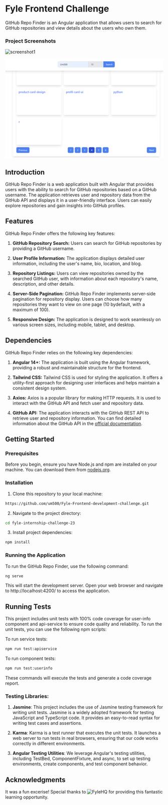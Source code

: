# Fyle Frontend Challenge

GitHub Repo Finder is an Angular application that allows users to search for GitHub repositories and view details about the users who own them.


### Project Screenshots
![screenshot1](https://github.com/um500/Fyle-Frontend-development-challenge/blob/master/img%20(11).png)

![screensshot2](https://github.com/um500/Fyle-Frontend-development-challenge/blob/master/2%20(2).png)

## Introduction

GitHub Repo Finder is a web application built with Angular that provides users with the ability to search for GitHub repositories based on a GitHub username. The application retrieves user and repository data from the GitHub API and displays it in a user-friendly interface. Users can easily explore repositories and gain insights into GitHub profiles.

## Features

GitHub Repo Finder offers the following key features:

1. **GitHub Repository Search:** Users can search for GitHub repositories by providing a GitHub username.

2. **User Profile Information:** The application displays detailed user information, including the user's name, bio, location, and blog.

3. **Repository Listings:** Users can view repositories owned by the searched GitHub user, with information about each repository's name, description, and other details.

4. **Server-Side Pagination:** GitHub Repo Finder implements server-side pagination for repository display. Users can choose how many repositories they want to view on one page (10 bydefault, with a maximum of 100).

5. **Responsive Design:** The application is designed to work seamlessly on various screen sizes, including mobile, tablet, and desktop.
   
## Dependencies

GitHub Repo Finder relies on the following key dependencies:

1. **Angular 14+:** The application is built using the Angular framework, providing a robust and maintainable structure for the frontend.

2. **Tailwind CSS:** Tailwind CSS is used for styling the application. It offers a utility-first approach for designing user interfaces and helps maintain a consistent design system.

3. **Axios:** Axios is a popular library for making HTTP requests. It is used to interact with the GitHub API and fetch user and repository data.

4. **GitHub API:** The application interacts with the GitHub REST API to retrieve user and repository information. You can find detailed information about the GitHub API in the [official documentation](https://docs.github.com/en/rest/reference).

## Getting Started

### Prerequisites

Before you begin, ensure you have Node.js and npm are installed on your machine. You can download them from [nodejs.org](https://nodejs.org/).

### Installation

1. Clone this repository to your local machine:
```bash
https://github.com/um500/Fyle-Frontend-development-challenge.git
```
2. Navigate to the project directory:
```bash
cd fyle-internship-challenge-23
```

3. Install project dependencies:
```bash
npm install
```

### Running the Application

To run the GitHub Repo Finder, use the following command:

```bash
ng serve
```

This will start the development server. Open your web browser and navigate to http://localhost:4200/ to access the application.

## Running Tests

This project includes unit tests with 100% code coverage for user-info component and api-service to ensure code quality and reliability. To run the unit tests, you can use the following npm scripts:

To run service tests:
```bash
npm run test:apiservice
```

To run component tests:
```bash
npm run test:userinfo
```
These commands will execute the tests and generate a code coverage report.

### Testing Libraries:

1. **Jasmine**: This project includes the use of Jasmine testing framework for writing unit tests. Jasmine is a widely adopted framework for testing JavaScript and TypeScript code. It provides an easy-to-read syntax for writing test cases and assertions.

2. **Karma**: Karma is a test runner that executes the unit tests. It launches a web server to run tests in real browsers, ensuring that our code works correctly in different environments.

3. **Angular Testing Utilities**: We leverage Angular's testing utilities, including TestBed, ComponentFixture, and async, to set up testing environments, create components, and test component behavior.

## Acknowledgments

It was a fun excerise! Special thanks to ![FyleHQ](https://github.com/fylein) for providing this fantastic learning opportunity.
